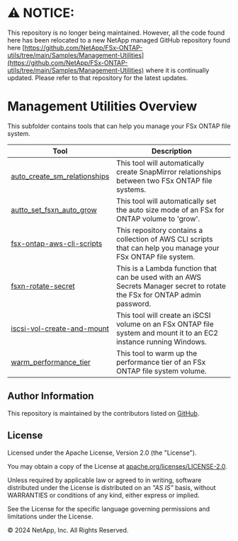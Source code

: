 # :warning: **NOTICE:**

This repository is no longer being maintained. However, all the code found here has been relocated to a new NetApp managed GitHub repository found here [https://github.com/NetApp/FSx-ONTAP-utils/tree/main/Samples/Management-Utilities](https://github.com/NetApp/FSx-ONTAP-utils/tree/main/Samples/Management-Utilities) where it is continually updated. Please refer to that repository for the latest updates.

# Management Utilities Overview
This subfolder contains tools that can help you manage your FSx ONTAP file system.

| Tool | Description |
| --- | --- |
| [auto_create_sm_relationships](/Management-Utilities/auto_create_sm_relationships) | This tool will automatically create SnapMirror relationships between two FSx ONTAP file systems. |
| [autto_set_fsxn_auto_grow](/Management-Utilities/auto_set_fsxn_auto_grow) | This tool will automatically set the auto size mode of an FSx for ONTAP volume to 'grow'. |
| [fsx-ontap-aws-cli-scripts](/Management-Utilities/fsx-ontap-aws-cli-scripts) | This repository contains a collection of AWS CLI scripts that can help you manage your FSx ONTAP file system. |
| [fsxn-rotate-secret](/Management-Utilities/fsxn-rotate-secret) | This is a Lambda function that can be used with an AWS Secrets Manager secret to rotate the FSx for ONTAP admin password. |
| [iscsi-vol-create-and-mount](/Management-Utilities/iscsi-vol-create-and-mount) | This tool will create an iSCSI volume on an FSx ONTAP file system and mount it to an EC2 instance running Windows. |
| [warm_performance_tier](/Management-Utilities/warm_performance_tier) | This tool to warm up the performance tier of an FSx ONTAP file system volume. |

## Author Information

This repository is maintained by the contributors listed on [GitHub](https://github.com/NetApp/FSx-ONTAP-samples-scripts/graphs/contributors).

## License

Licensed under the Apache License, Version 2.0 (the "License").

You may obtain a copy of the License at [apache.org/licenses/LICENSE-2.0](http://www.apache.org/licenses/LICENSE-2.0).

Unless required by applicable law or agreed to in writing, software distributed under the License is distributed on an _"AS IS"_ basis, without WARRANTIES or conditions of any kind, either express or implied.

See the License for the specific language governing permissions and limitations under the License.

© 2024 NetApp, Inc. All Rights Reserved.
